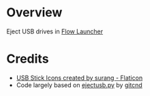 # Overview
Eject USB drives in [Flow Launcher](https://www.flowlauncher.com/)

# Credits
- [USB Stick Icons created by surang - Flaticon](https://www.flaticon.com/de/kostenlose-icons/usb-stick)
- Code largely based on [ejectusb.py](https://gist.github.com/gitcnd/0fcc98e2dd2b18b844770666d95e8bf7) by [gitcnd](https://gist.github.com/gitcnd)
